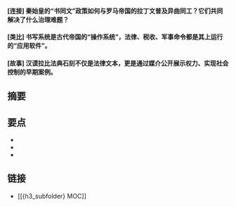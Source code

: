 #### [连接] 秦始皇的“书同文”政策如何与罗马帝国的拉丁文普及异曲同工？它们共同解决了什么治理难题？


#### [类比] 书写系统是古代帝国的“操作系统”，法律、税收、军事命令都是其上运行的“应用软件”。


#### [故事] 汉谟拉比法典石刻不仅是法律文本，更是通过媒介公开展示权力、实现社会控制的早期案例。


## 摘要


## 要点

- 
- 
- 

## 链接

- [[{h3_subfolder} MOC]]
